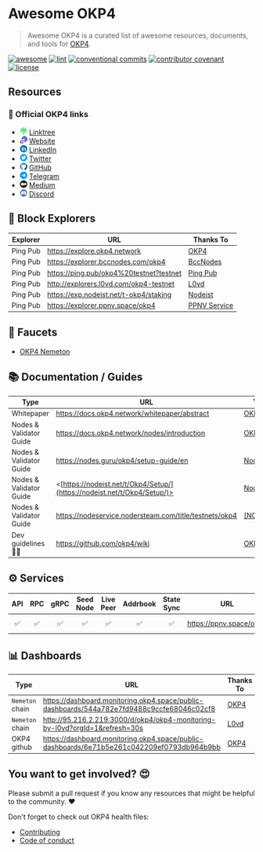 # Awesome OKP4

> Awesome OKP4 is a curated list of awesome resources, documents, and tools for [OKP4](https://okp4.network).

[![awesome](https://cdn.rawgit.com/sindresorhus/awesome/d7305f38d29fed78fa85652e3a63e154dd8e8829/media/badge.svg)](https://github.com/okp4/awesome)
[![lint](https://img.shields.io/github/actions/workflow/status/okp4/awesome/lint.yml?label=Lint&style=for-the-badge&logo=github)](https://github.com/okp4/awesome/actions/workflows/lint.yml)
[![conventional commits](https://img.shields.io/badge/Conventional%20Commits-1.0.0-yellow.svg?style=for-the-badge&logo=conventionalcommits)](https://conventionalcommits.org)
[![contributor covenant](https://img.shields.io/badge/Contributor%20Covenant-2.1-4baaaa.svg?style=for-the-badge)](https://github.com/okp4/.github/blob/main/CODE_OF_CONDUCT.md)
[![license](https://img.shields.io/badge/License-BSD_3--Clause-blue.svg?style=for-the-badge)](https://opensource.org/licenses/BSD-3-Clause)

## Resources

### 💫 Official OKP4 links

- <img
src="assets/linktree.webp" style="width:15px;height:15px;"> [Linktree](https://linktr.ee/okp4)
- <img
 src="assets/website.webp" style="width:15px;height:15px;"> [Website](https://okp4.network/)
- <img
 src="assets/linkedin.webp" style="width:15px;height:15px;"> [LinkedIn](https://www.linkedin.com/company/okp4-open-knowledge-platform-for)
- <img
 src="assets/twitter.webp" style="width:15px;height:15px;"> [Twitter](https://twitter.com/OKP4_Protocol)
- <img
 src="assets/github.webp" style="width:15px;height:15px;"> [GitHub](https://github.com/okp4)
- <img
 src="assets/telegram.webp" style="width:15px;height:15px;"> [Telegram](https://t.me/okp4network)
- <img
 src="assets/medium.webp" style="width:15px;height:15px;"> [Medium](https://blog.okp4.network/)
- <img
 src="assets/discord.webp" style="width:15px;height:15px;"> [Discord](https://discord.com/invite/okp4)

## 🔭 Block Explorers

| Explorer | URL                                       | Thanks To |
|----------|-------------------------------------------|-----------|
| Ping Pub | <https://explore.okp4.network>            | [OKP4](https://github.com/okp4) |
| Ping Pub | <https://explorer.bccnodes.com/okp4>      | [BccNodes](https://github.com/BccNodes/)  |
| Ping Pub | <https://ping.pub/okp4%20testnet?testnet> | [Ping Pub](https://github.com/ping-pub/)  |
| Ping Pub | <http://explorers.l0vd.com/okp4-testnet>  | [L0vd](https://github.com/L0vd) |
| Ping Pub | <https://exp.nodeist.net/t-okp4/staking>  | [Nodeist](https://github.com/Nodeist) |
| Ping Pub | <https://explorer.ppnv.space/okp4>        | [PPNV Service](https://ppnv.space) |

## 🚰 Faucets

- [OKP4 Nemeton](https://faucet.okp4.network)

## 📚 Documentation / Guides

| Type                     | URL                                              | Thanks To                       |
|--------------------------|--------------------------------------------------|---------------------------------|
| Whitepaper               | <https://docs.okp4.network/whitepaper/abstract>  | [OKP4](https://github.com/okp4) |
| Nodes & Validator Guide  | <https://docs.okp4.network/nodes/introduction>   | [OKP4](https://github.com/okp4) |
| Nodes & Validator Guide  | <https://nodes.guru/okp4/setup-guide/en>         | [Nodes Guru](https://nodes.guru/) |
| Nodes & Validator Guide  | <[https://nodeist.net/t/Okp4/Setup/](https://nodeist.net/t/Okp4/Setup/)>            | [Nodeist](https://nodeist.net/) |
| Nodes & Validator Guide  | <https://nodeservice.nodersteam.com/title/testnets/okp4> | [[NODERS]TEAM](https://noders-stake.com/) |
| Dev guidelines 👩‍💻       | <https://github.com/okp4/wiki>                  | [OKP4](https://github.com/okp4)   |

## ⚙️ Services

| API | RPC | gRPC | Seed Node | Live Peer | Addrbook | State Sync | URL                                              | Thanks To                          |
|:---:|:---:|:----:|:---------:|:---------:|:--------:|:----------:|--------------------------------------------------|------------------------------------|
|  ✅ |  ✅  |  ✅  |     ✅     |     ✅    |    ✅    |     ✅      | <https://ppnv.space/okp4>                        | [PPNV Service](https://ppnv.space) |

## 📊 Dashboards

| Type            | URL                                        | Thanks To |
|-----------------|--------------------------------------------|-----------|
| `Nemeton` chain | <https://dashboard.monitoring.okp4.space/public-dashboards/544a782e7fd9488c9ccfe68046c02cf8> | [OKP4](https://github.com/okp4) |
| `Nemeton` chain | <http://95.216.2.219:3000/d/okp4/okp4-monitoring-by-l0vd?orgId=1&refresh=30s>                                          | [L0vd](https://github.com/L0vd/OKP4/tree/main/Monitoring) |
| OKP4 github     | <https://dashboard.monitoring.okp4.space/public-dashboards/6e71b5e261c042209ef0793db964b9bb>                                          |  [OKP4](https://github.com/okp4) |

## You want to get involved? 😍

Please submit a pull request if you know any resources that might be helpful to the community. ❤️

Don't forget to check out OKP4 health files:

- [Contributing](https://github.com/okp4/.github/blob/main/CONTRIBUTING.md)
- [Code of conduct](https://github.com/okp4/.github/blob/main/CODE_OF_CONDUCT.md)

